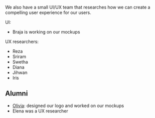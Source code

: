 We also have a small UI/UX team that researches how we can create a compelling user experience for our users.

UI:
- Braja is working on our mockups

UX researchers:
- Reza
- Sriram
- Swetha
- Diana
- Jihwan
- Iris

## Alumni

- [Olivia](https://github.com/ofvoler): designed our logo and worked on our mockups
- Elena was a UX researcher
